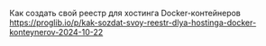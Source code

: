 Как создать свой реестр для хостинга Docker-контейнеров
https://proglib.io/p/kak-sozdat-svoy-reestr-dlya-hostinga-docker-konteynerov-2024-10-22
